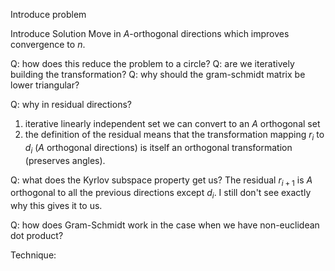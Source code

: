 Introduce problem

Introduce Solution
Move in $A$-orthogonal directions which improves convergence to $n$.

Q: how does this reduce the problem to a circle?
Q: are we iteratively building the transformation?
Q: why should the gram-schmidt matrix be lower triangular? 

Q: why in residual directions?
1. iterative linearly independent set we can convert to an $A$ orthogonal set
2. the definition of the residual means that the transformation mapping $r_i$ to $d_i$ ($A$ orthogonal directions) is itself an orthogonal transformation (preserves angles). 

Q: what does the Kyrlov subspace property get us?
The residual $r_{i + 1}$ is $A$ orthogonal to all the previous directions except $d_i$. I still don't see exactly why this gives it to us.

Q: how does Gram-Schmidt work in the case when we have non-euclidean dot product?

Technique:


